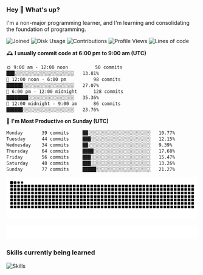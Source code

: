### Hey :wave: What's up?

I'm a non-major programming learner, and I'm learning and consolidating the foundation of programming.

<!--START_SECTION:waka-->
![Joined](http://img.shields.io/badge/Joined-7%20years%20ago-6D67E4?style=flat&labelColor=453C67)
![Disk Usage](http://img.shields.io/badge/Github%27s%20Storage-598.4%20MB-FD841F?style=flat&labelColor=E14D2A)
![Contributions](http://img.shields.io/badge/Contributions%20in%202023-146-7DCE13?style=flat&labelColor=2B7A0B)
![Profile Views](http://img.shields.io/badge/Profile%20Views-1-3AB4F2?style=flat&labelColor=0078AA)
![Lines of code](https://img.shields.io/badge/Lines%20of%20code-2%20Million%20Lines%20of%20code-FF8B8B?style=flat&labelColor=EB4747)

🕰️ **I usually commit code at 6:00 pm to 9:00 am (UTC)** 

```text
🌞 9:00 am - 12:00 noon          50 commits     ███░░░░░░░░░░░░░░░░░░░░░░   13.81% 
🌆 12:00 noon - 6:00 pm          98 commits     ██████░░░░░░░░░░░░░░░░░░░   27.07% 
🌃 6:00 pm - 12:00 midnight      128 commits    ████████░░░░░░░░░░░░░░░░░   35.36% 
🌙 12:00 midnight - 9:00 am      86 commits     ██████░░░░░░░░░░░░░░░░░░░   23.76%
```
📅 **I'm Most Productive on Sunday (UTC)** 

```text
Monday       39 commits     ██░░░░░░░░░░░░░░░░░░░░░░░   10.77% 
Tuesday      44 commits     ███░░░░░░░░░░░░░░░░░░░░░░   12.15% 
Wednesday    34 commits     ██░░░░░░░░░░░░░░░░░░░░░░░   9.39% 
Thursday     64 commits     ████░░░░░░░░░░░░░░░░░░░░░   17.68% 
Friday       56 commits     ███░░░░░░░░░░░░░░░░░░░░░░   15.47% 
Saturday     48 commits     ███░░░░░░░░░░░░░░░░░░░░░░   13.26% 
Sunday       77 commits     █████░░░░░░░░░░░░░░░░░░░░   21.27%
```

<!--END_SECTION:waka-->

![Snake animation](https://raw.githubusercontent.com/dirname/dirname/output/snake.svg)

![metrics](github-metrics.svg)

### Skills currently being learned

![Skills](https://skillicons.dev/icons?i=linux,rust,go,solidity,typescript,bash,git,postgres,mysql,redis,mongo,docker,kubernetes,grafana,prometheus)
